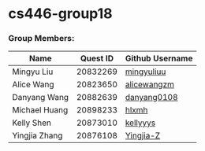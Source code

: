 # cs446-group18

### Group Members: 
| Name          | Quest ID | Github Username |
| ------------- | ---------| --------------- |
| Mingyu Liu    | 20832269 | [mingyuliuu](https://github.com/mingyuliuu) | 
| Alice Wang    | 20823650 | [alicewangzm](https://github.com/alicewangzm) |
| Danyang Wang  | 20882639 | [danyang0108](https://github.com/danyang0108) |
| Michael Huang | 20898233 | [hlxmh](https://github.com/hlxmh) |
| Kelly Shen    | 20873010 | [kellyyys](https://github.com/Kellyyys) |
| Yingjia Zhang | 20876108 | [Yingjia-Z](https://github.com/Yingjia-Z) |